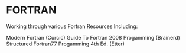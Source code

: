 # FORTRAN
Working through various Fortran Resources 
Including: 

Modern Fortran (Curcic)
Guide To Fortran 2008 Progamming (Brainerd)
Structured Fortran77 Progamming 4th Ed. (Etter) 

